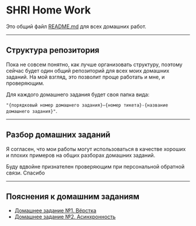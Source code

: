 # SHRI Home Work

Это общий файл [README.md](./README.md) для всех домашних работ.

___

## Структура репозитория

Пока не совсем понятно, как лучше организовать структуру, поэтому сейчас будет один общий репозиторий для всех моих домашних заданий. На мой взгляд, это позволит проще работать и мне, и проверяющим.

Для каждого домашнего задания будет своя папка вида:

`"{порядковый номер домашнего задания}–{номер тикета}-{название домашнего задания}"`.
___

## Разбор домашних заданий

Я согласен, что мои работы могут использоваться в качестве хороших и плохих примеров на общих разборах домашних заданий.

Буду вдвойне признателен проверяющим при персональной обратной связи. Спасибо

___

## Пояснения к домашним заданиям

* [Домашнее задание №1. Вёрстка](./1-780-Markup/README.md)
* [Домашнее задание №2. Асинхронность](./2-799-Async/README.md)
